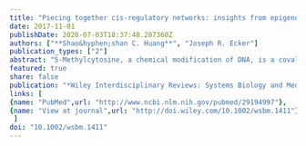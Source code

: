 ```yaml
---
title: "Piecing together cis-regulatory networks: insights from epigenomics studies in plants"
date: 2017-11-01
publishDate: 2020-07-03T18:37:48.287360Z
authors: ["**Shao&hyphen;shan C. Huang**", "Joseph R. Ecker"]
publication_types: ["2"]
abstract: "5-Methylcytosine, a chemical modification of DNA, is a covalent modification found in the genomes of both plants and animals. Epigenetic inheritance of phenotypes mediated by DNA methylation is well established in plants. Most of the known mechanisms of establishing, maintaining and modifying DNA methylation have been worked out in the reference plant Arabidopsis thaliana. Major functions of DNA methylation in plants include regulation of gene expression and silencing of transposable elements (TEs) and repetitive sequences, both of which have parallels in mammalian biology, involve interaction with the transcriptional machinery, and may have profound effects on the regulatory networks in the cell. Methylome and transcriptome dynamics have been investigated in development and environmental responses in Arabidopsis and agriculturally and ecologically important plants, revealing the interdependent relationship among genomic context, methylation patterns, and expression of TE and protein coding genes. Analyses of methylome variation among plant natural populations and species have begun to quantify the extent of genetic control of methylome variation vs. true epimutation, and model the evolutionary forces driving methylome evolution in both short and long time scales. The ability of DNA methylation to positively or negatively modulate binding affinity of transcription factors (TFs) provides a natural link from genome sequence and methylation changes to transcription. Technologies that allow systematic determination of methylation sensitivities of TFs, in native genomic and methylation context without confounding factors such as histone modifications, will provide baseline datasets for building cell-type- and individual-specific regulatory networks that underlie the establishment and inheritance of complex traits. This article is categorized under: Laboratory Methods and Technologies textgreater Genetic/Genomic Methods Biological Mechanisms textgreater Regulatory Biology."
featured: true
share: false
publication: "*Wiley Interdisciplinary Reviews: Systems Biology and Medicine*"
links: [
{name: "PubMed",url: "http://www.ncbi.nlm.nih.gov/pubmed/29194997"},
{name: "View at journal",url: "http://doi.wiley.com/10.1002/wsbm.1411"}
 ] 
doi: "10.1002/wsbm.1411"
---
```


